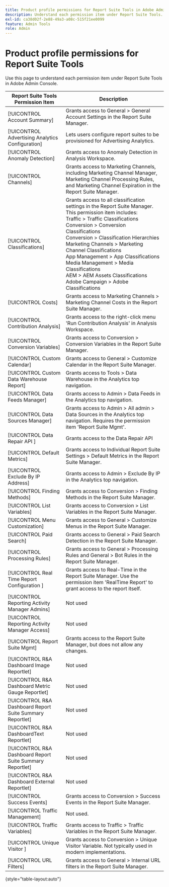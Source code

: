 ```yaml
---
title: Product profile permissions for Report Suite Tools in Adobe Admin Console
description: Understand each permission item under Report Suite Tools.
exl-id: ca38d02f-2e88-49a3-a08c-515f21ee0099
feature: Admin Tools
role: Admin
---
```

# Product profile permissions for Report Suite Tools

Use this page to understand each permission item under Report Suite Tools in Adobe Admin Console.

| Report Suite Tools Permission Item | Description |
|------|------|
| [!UICONTROL Account Summary] | Grants access to General > General Account Settings in the Report Suite Manager. |
| [!UICONTROL Advertising Analytics Configuration] | Lets users configure report suites to be provisioned for Advertising Analytics. |
| [!UICONTROL Anomaly Detection] | Grants access to Anomaly Detection in Analysis Workspace. |
| [!UICONTROL Channels]| Grants access to Marketing Channels, including Marketing Channel Manager, Marketing Channel Processing Rules, and Marketing Channel Expiration in the Report Suite Manager. |
| [!UICONTROL Classifications] | Grants access to all classification settings in the Report Suite Manager. This permission item includes: <br>Traffic > Traffic Classifications<br>Conversion > Conversion Classifications<br>Conversion > Classification Hierarchies<br>Marketing Channels > Marketing Channel Classifications<br>App Management > App Classifications<br>Media Management > Media Classifications<br>AEM > AEM Assets Classifications<br>Adobe Campaign > Adobe Classifications |
| [!UICONTROL Costs] | Grants access to Marketing Channels > Marketing Channel Costs in the Report Suite Manager. |
| [!UICONTROL Contribution Analysis] | Grants access to the right-click menu 'Run Contribution Analysis' in Analysis Workspace. |
| [!UICONTROL Conversion Variables] | Grants access to Conversion > Conversion Variables in the Report Suite Manager. |
| [!UICONTROL Custom Calendar] | Grants access to General > Customize Calendar in the Report Suite Manager. |
| [!UICONTROL Custom Data Warehouse Report]| Grants access to Tools > Data Warehouse in the Analytics top navigation. |
| [!UICONTROL Data Feeds Manager] | Grants access to Admin > Data Feeds in the Analytics top navigation. |
| [!UICONTROL Data Sources Manager] | Grants access to Admin > All admin > Data Sources in the Analytics top navigation. Requires the permission item 'Report Suite Mgmt'. |
| [!UICONTROL Data Repair API ]| Grants access to the Data Repair API |
| [!UICONTROL Default Metrics] | Grants access to Individual Report Suite Settings > Default Metrics in the Report Suite Manager. |
| [!UICONTROL Exclude By IP Address] | Grants access to Admin > Exclude By IP in the Analytics top navigation. |
| [!UICONTROL Finding Methods] | Grants access to Conversion > Finding Methods in the Report Suite Manager. |
| [!UICONTROL List Variables]| Grants access to Conversion > List Variables in the Report Suite Manager. |
| [!UICONTROL Menu Customization] | Grants access to General > Customize Menus in the Report Suite Manager. |
| [!UICONTROL Paid Search] | Grants access to General > Paid Search Detection in the Report Suite Manager. |
| [!UICONTROL Processing Rules]| Grants access to General > Processing Rules and General > Bot Rules in the Report Suite Manager. |
| [!UICONTROL Real Time Report Configuration ]| Grants access to Real-Time in the Report Suite Manager. Use the permission item 'RealTime Report' to grant access to the report itself. |
| [!UICONTROL Reporting Activity Manager Admins] | Not used |
| [!UICONTROL Reporting Activity Manager Access] | Not used |
| [!UICONTROL Report Suite Mgmt] | Grants access to the Report Suite Manager, but does not allow any changes. |
| [!UICONTROL R&A Dashboard Image Reportlet] | Not used |
| [!UICONTROL R&A Dashboard Metric Gauge Reportlet] | Not used |
| [!UICONTROL R&A Dashboard Report Suite Summary Reportlet] | Not used |
| [!UICONTROL R&A DashboardText Reportlet] | Not used |
| [!UICONTROL R&A Dashboard Report Suite Summary Reportlet] | Not used |
| [!UICONTROL R&A Dashboard External Reportlet] | Not used |
| [!UICONTROL Success Events]| Grants access to Conversion > Success Events in the Report Suite Manager. |
| [!UICONTROL Traffic Management] | Not used. |
| [!UICONTROL Traffic Variables] | Grants access to Traffic > Traffic Variables in the Report Suite Manager. |
| [!UICONTROL Unique Visitor ]| Grants access to Conversion > Unique Visitor Variable. Not typically used in modern implementations. |
| [!UICONTROL URL Filters] | Grants access to General > Internal URL filters in the Report Suite Manager. |

{style="table-layout:auto"}